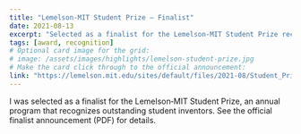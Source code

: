 ```yaml
---
title: "Lemelson‑MIT Student Prize — Finalist"
date: 2021-08-13
excerpt: "Selected as a finalist for the Lemelson‑MIT Student Prize recognizing inventive student achievements."
tags: [award, recognition]
# Optional card image for the grid:
# image: /assets/images/highlights/lemelson-student-prize.jpg
# Make the card click through to the official announcement:
link: "https://lemelson.mit.edu/sites/default/files/2021-08/Student_Prize_Finalists_8_13_21.pdf"
---
```


I was selected as a finalist for the Lemelson‑MIT Student Prize, an annual program that recognizes outstanding student inventors. See the official finalist announcement (PDF) for details.

